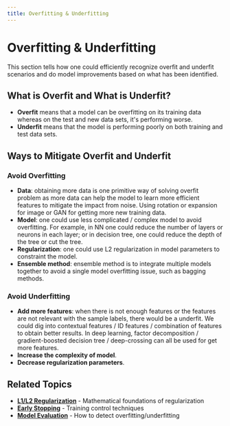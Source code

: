 ```yaml
---
title: Overfitting & Underfitting
---
```


# Overfitting & Underfitting

This section tells how one could efficiently recognize overfit and underfit scenarios and do model improvements based on what has been identified.

## What is Overfit and What is Underfit?

- **Overfit** means that a model can be overfitting on its training data whereas on the test and new data sets, it's performing worse.
- **Underfit** means that the model is performing poorly on both training and test data sets.

## Ways to Mitigate Overfit and Underfit

### Avoid Overfitting

- **Data**: obtaining more data is one primitive way of solving overfit problem as more data can help the model to learn more efficient features to mitigate the impact from noise. Using rotation or expansion for image or GAN for getting more new training data.
- **Model**: one could use less complicated / complex model to avoid overfitting. For example, in NN one could reduce the number of layers or neurons in each layer; or in decision tree, one could reduce the depth of the tree or cut the tree.
- **Regularization**: one could use L2 regularization in model parameters to constraint the model.
- **Ensemble method**: ensemble method is to integrate multiple models together to avoid a single model overfitting issue, such as bagging methods.

### Avoid Underfitting

- **Add more features**: when there is not enough features or the features are not relevant with the sample labels, there would be a underfit. We could dig into contextual features / ID features / combination of features to obtain better results. In deep learning, factor decomposition / gradient-boosted decision tree / deep-crossing can all be used for get more features.
- **Increase the complexity of model**.
- **Decrease regularization parameters**.

## Related Topics

- **[L1/L2 Regularization](l1_l2_regularization.md)** - Mathematical foundations of regularization
- **[Early Stopping](early_stopping.md)** - Training control techniques
- **[Model Evaluation](../model_evaluation/evaluation_methods.md)** - How to detect overfitting/underfitting
